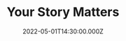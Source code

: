 ---
video:
  type: vimeo
  id: 705185784
speaker:
  permalink: codey-friesen
  name: Codey Friesen
title: Your Story Matters
image: https://i.imgur.com/HhBP5IP.png
date: 2022-05-01T14:30:00.000Z
series: "you-matter"
---